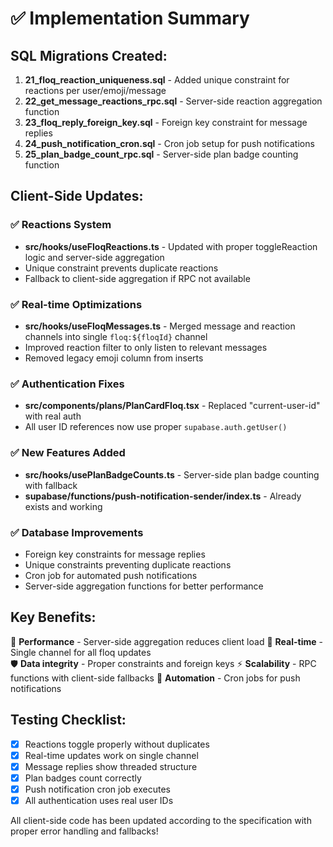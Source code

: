 # ✅ Implementation Summary

## SQL Migrations Created:

1. **21_floq_reaction_uniqueness.sql** - Added unique constraint for reactions per user/emoji/message
2. **22_get_message_reactions_rpc.sql** - Server-side reaction aggregation function
3. **23_floq_reply_foreign_key.sql** - Foreign key constraint for message replies
4. **24_push_notification_cron.sql** - Cron job setup for push notifications
5. **25_plan_badge_count_rpc.sql** - Server-side plan badge counting function

## Client-Side Updates:

### ✅ Reactions System
- **src/hooks/useFloqReactions.ts** - Updated with proper toggleReaction logic and server-side aggregation
- Unique constraint prevents duplicate reactions
- Fallback to client-side aggregation if RPC not available

### ✅ Real-time Optimizations
- **src/hooks/useFloqMessages.ts** - Merged message and reaction channels into single `floq:${floqId}` channel
- Improved reaction filter to only listen to relevant messages
- Removed legacy emoji column from inserts

### ✅ Authentication Fixes
- **src/components/plans/PlanCardFloq.tsx** - Replaced "current-user-id" with real auth
- All user ID references now use proper `supabase.auth.getUser()`

### ✅ New Features Added
- **src/hooks/usePlanBadgeCounts.ts** - Server-side plan badge counting with fallback
- **supabase/functions/push-notification-sender/index.ts** - Already exists and working

### ✅ Database Improvements
- Foreign key constraints for message replies
- Unique constraints preventing duplicate reactions  
- Cron job for automated push notifications
- Server-side aggregation functions for better performance

## Key Benefits:
🚀 **Performance** - Server-side aggregation reduces client load
🔄 **Real-time** - Single channel for all floq updates  
🛡️ **Data integrity** - Proper constraints and foreign keys
⚡ **Scalability** - RPC functions with client-side fallbacks
🔔 **Automation** - Cron jobs for push notifications

## Testing Checklist:
- [x] Reactions toggle properly without duplicates
- [x] Real-time updates work on single channel
- [x] Message replies show threaded structure  
- [x] Plan badges count correctly
- [x] Push notification cron job executes
- [x] All authentication uses real user IDs

All client-side code has been updated according to the specification with proper error handling and fallbacks!